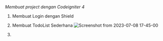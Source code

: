 *Membuat project dengan Codeigniter 4*
1. Membuat Login dengan Shield
2. Membuat TodoList Sederhana
![Screenshot from 2023-07-08 17-45-00](https://github.com/arisraurus/project01/assets/101231978/abef1c81-65b5-4ade-9b99-be0c35660daf)

3. 
